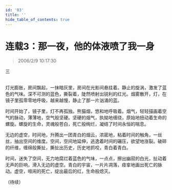 ```yaml
---
id: '03'
title: ''
hide_table_of_contents: true
---
```


# 连载3：那一夜，他的体液喷了我一身

> 2006/2/9 10:17:30

<div style={{textAlign: 'center'}}>
三
</div><br/>

灯光膨胀，房间飘起，一抹暗灰里，房间在光影间悬挂着。静止的旋涡，激发了蓝色的气味。深不可测的蓝色，撕裂着，陡然喷射出锐利的红光。烟雾散开，灯，在镜子里孤零零地呼吸，越来越慢，静止了那一片汹涌的蓝。

时间开始了，镜子里，灯不再孤独。熊猫烟，悠和地呼吸着。烟气，轻轻描画着空气的脉动，薄薄地，空气般坚硬。坚硬的烟气，执拗地缠绕，原始地扭动着生命的螺旋。螺旋的生命，灵魂般苍白，死亡般绚烂，凝结了时间永恒的喘息。

无边的虚空，时间地，升腾出一团青白的烟云，浓密地，粘着时间的触角，一丝丝，抽出空间的维度。空间，空间地延伸，逃逸着时间的碾压，欲望地涨裂。破碎的纤维，缠绵般撕扯，撕扯出历史，历史地抓咬，青白着青白。

时间，迷失了空间，无力地腐烂着蓝色的气味，一点点，擦出幽寂的白光，扯动着无声的巨响，滑入无边的虚空。青白的宇宙，一片片凋落，痉挛地画出死亡的脉动。虚空，喧闹的死亡，绽出最后的红，生命般熄灭。

（待续） 